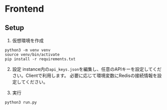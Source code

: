 # Frontend

## Setup
1. 仮想環境を作成
```
python3 -m venv venv
source venv/bin/activate
pip install -r requirements.txt
```

2. 設定
instance内の`api_keys.json`を編集し、任意のAPIキーを設定してください。Clientで利用します。
必要に応じて環境変数にRedisの接続情報を設定してください。

3. 実行
```
python3 run.py
```